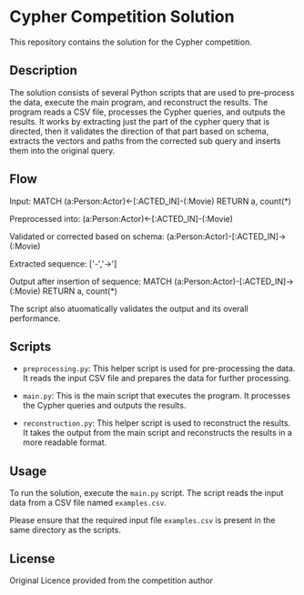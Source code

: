 
# Cypher Competition Solution

This repository contains the solution for the Cypher competition.

## Description

The solution consists of several Python scripts that are used to pre-process the data, execute the main program, and reconstruct the results. The program reads a CSV file, processes the Cypher queries, and outputs the results. It works by extracting just the part of the cypher query that is directed, then it validates the direction of that part based on schema, extracts the vectors and paths from the corrected sub query and inserts them into the original query.

## Flow

Input:
MATCH (a:Person:Actor)<-[:ACTED_IN]-(:Movie) RETURN a, count(*)

Preprocessed into: 
(a:Person:Actor)<-[:ACTED_IN]-(:Movie)

Validated or corrected based on schema: 
(a:Person:Actor)-[:ACTED_IN]->(:Movie)

Extracted sequence:
['-','->']

Output after insertion of sequence:
MATCH (a:Person:Actor)-[:ACTED_IN]->(:Movie) RETURN a, count(*)

The script also atuomatically validates the output and its overall performance.

## Scripts

- `preprocessing.py`: This helper script is used for pre-processing the data. It reads the input CSV file and prepares the data for further processing.

- `main.py`: This is the main script that executes the program. It processes the Cypher queries and outputs the results.

- `reconstruction.py`: This helper script is used to reconstruct the results. It takes the output from the main script and reconstructs the results in a more readable format.

## Usage

To run the solution, execute the `main.py` script. The script reads the input data from a CSV file named `examples.csv`.

Please ensure that the required input file `examples.csv` is present in the same directory as the scripts.

## License

Original Licence provided from the competition author